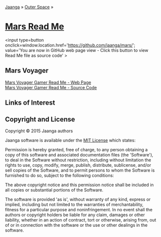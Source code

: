 [Jaanga]( http://jaanga.github.io/ ) &raquo; [Outer Space]( http://jaanga.github.io/outer-space/ ) &raquo;

[Mars Read Me]( index.html )
===

<span style=display:none; >[You are now in GitHub source code view - click this link to view Read Me file as a web page]( http://jaanga.github.io/mars/ "View file as a web page." ) </span>
<input type=button onclick=window.location.href='https://github.com/jaanga/mars/'; value='You are now in GitHub web page view - Click this button to view Read Me file as source code' >

<!--
<iframe id=ifr src="iframe-carousel-r2.html" width=100% height=600px >_Sample Jaanga Mars scripts viewable in web page view only_</iframe>  
-->


## Mars Voyager

[Mars Voyager Gamer Read Me - Web Page]( http://jaanga.github.io/mars/voyager-gamer/ )  
[Mars Voyager Gamer Read Me - Source Code]( https://github.com/jaanga/mars/voyager-gamer/ )  


## Links of Interest



## Copyright and License

Copyright © 2015 Jaanga authors

Jaanga software is available under the [MIT License]( http://en.wikipedia.org/wiki/MIT_License) which states:

Permission is hereby granted, free of charge, to any person obtaining a copy of this software and associated documentation files (the 'Software'),
to deal in the Software without restriction, including without limitation the rights to use, copy, modify, merge, publish, distribute, sublicense, and/or sell copies of the Software, and to permit persons to whom the Software is furnished to do so, subject to the following conditions:

The above copyright notice and this permission notice shall be included in all copies or substantial portions of the Software.

The software is provided 'as is', without warranty of any kind, express or implied, including but not limited to the warranties of merchantability, fitness for a particular purpose and noninfringement.
In no event shall the authors or copyright holders be liable for any claim, damages or other liability, whether in an action of contract, tort or otherwise, arising from, out of or in connection with the software or the use or other dealings in the software.

